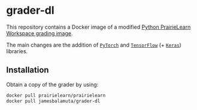 # grader-dl

This repository contains a Docker image of a modified [Python PrairieLearn Workspace grading image](https://github.com/PrairieLearn/PrairieLearn/tree/d4b18e0ca301eb98bd90764e5f90892cea3841a1/workspaces/jupyterlab).

The main changes are the addition of [`PyTorch`](https://pytorch.org/get-started/locally/) and [`TensorFlow`](https://www.tensorflow.org/install/pip) (+ [`Keras`](https://keras.io/)) libraries.

## Installation

Obtain a copy of the grader by using: 

```sh
docker pull prairielearn/prairielearn
docker pull jamesbalamuta/grader-dl
```
